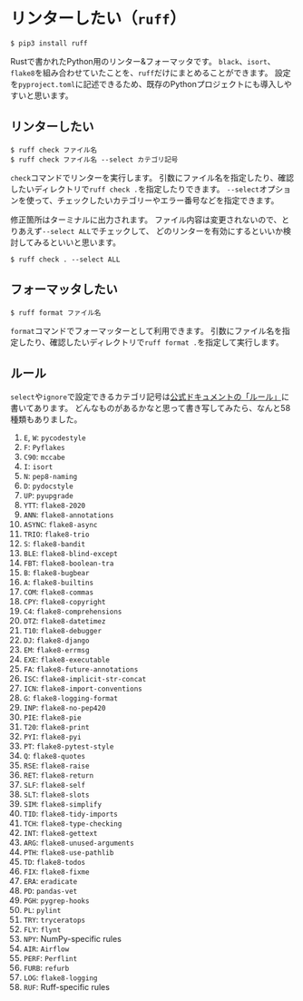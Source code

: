 # リンターしたい（``ruff``）

```console
$ pip3 install ruff
```

Rustで書かれたPython用のリンター&フォーマッタです。
``black``、``isort``、``flake8``を組み合わせていたことを、``ruff``だけにまとめることができます。
設定を``pyproject.toml``に記述できるため、既存のPythonプロジェクトにも導入しやすいと思います。

## リンターしたい

```console
$ ruff check ファイル名
$ ruff check ファイル名 --select カテゴリ記号
```

``check``コマンドでリンターを実行します。
引数にファイル名を指定したり、確認したいディレクトリで``ruff check .``を指定したりできます。
``--select``オプションを使って、チェックしたいカテゴリーやエラー番号などを指定できます。

修正箇所はターミナルに出力されます。
ファイル内容は変更されないので、とりあえず``--select ALL``でチェックして、
どのリンターを有効にするといいか検討してみるといいと思います。

```console
$ ruff check . --select ALL
```

## フォーマッタしたい

```console
$ ruff format ファイル名
```

``format``コマンドでフォーマッターとして利用できます。
引数にファイル名を指定したり、確認したいディレクトリで``ruff format .``を指定して実行します。

## ルール

``select``や``ignore``で設定できるカテゴリ記号は[公式ドキュメントの「ルール」](https://docs.astral.sh/ruff/rules/)に書いてあります。
どんなものがあるかなと思って書き写してみたら、なんと58種類もありました。

1. ``E``, ``W``: ``pycodestyle``
2. ``F``: ``Pyflakes``
3. ``C90``: ``mccabe``
4. ``I``: ``isort``
5. ``N``: ``pep8-naming``
6. ``D``: ``pydocstyle``
7. ``UP``: ``pyupgrade``
8. ``YTT``: ``flake8-2020``
9. ``ANN``: ``flake8-annotations``
10. ``ASYNC``: ``flake8-async``
11. ``TRIO``: ``flake8-trio``
12. ``S``: ``flake8-bandit``
13. ``BLE``: ``flake8-blind-except``
14. ``FBT``: ``flake8-boolean-tra``
15. ``B``: ``flake8-bugbear``
16. ``A``: ``flake8-builtins``
17. ``COM``: ``flake8-commas``
18. ``CPY``: ``flake8-copyright``
19. ``C4``: ``flake8-comprehensions``
20. ``DTZ``: ``flake8-datetimez``
21. ``T10``: ``flake8-debugger``
22. ``DJ``: ``flake8-django``
23. ``EM``: ``flake8-errmsg``
24. ``EXE``: ``flake8-executable``
25. ``FA``: ``flake8-future-annotations``
26. ``ISC``: ``flake8-implicit-str-concat``
27. ``ICN``: ``flake8-import-conventions``
28. ``G``: ``flake8-logging-format``
29. ``INP``: ``flake8-no-pep420``
30. ``PIE``: ``flake8-pie``
31. ``T20``: ``flake8-print``
32. ``PYI``: ``flake8-pyi``
33. ``PT``: ``flake8-pytest-style``
34. ``Q``: ``flake8-quotes``
35. ``RSE``: ``flake8-raise``
36. ``RET``: ``flake8-return``
37. ``SLF``: ``flake8-self``
38. ``SLT``: ``flake8-slots``
39. ``SIM``: ``flake8-simplify``
40. ``TID``: ``flake8-tidy-imports``
41. ``TCH``: ``flake8-type-checking``
42. ``INT``: ``flake8-gettext``
43. ``ARG``: ``flake8-unused-arguments``
44. ``PTH``: ``flake8-use-pathlib``
45. ``TD``: ``flake8-todos``
46. ``FIX``: ``flake8-fixme``
47. ``ERA``: ``eradicate``
48. ``PD``: ``pandas-vet``
49. ``PGH``: ``pygrep-hooks``
50. ``PL``: ``pylint``
51. ``TRY``: ``tryceratops``
52. ``FLY``: ``flynt``
53. ``NPY``: NumPy-specific rules
54. ``AIR``: ``Airflow``
55. ``PERF``: ``Perflint``
56. ``FURB``: ``refurb``
57. ``LOG``: ``flake8-logging``
58. ``RUF``: Ruff-specific rules
